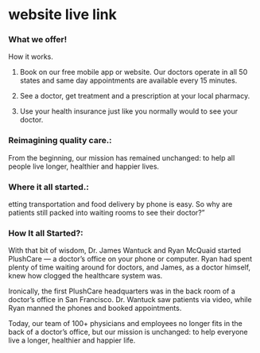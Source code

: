 # website live link



### What we offer!

How it works.

1. Book on our free mobile app or website.
Our doctors operate in all 50 states and same day appointments are available every 15 minutes.

2. See a doctor, get treatment and a prescription at your local pharmacy.
3. Use your health insurance just like you normally would to see your doctor.


### Reimagining quality care.: 

From the beginning, our mission has remained unchanged: to help all people live longer, healthier and happier lives.



### Where it all started.:
etting transportation and food delivery by phone is easy. So why are patients still packed into waiting rooms to see their doctor?”

### How It all Started?:
With that bit of wisdom, Dr. James Wantuck and Ryan McQuaid started PlushCare — a doctor’s office on your phone or computer. Ryan had spent plenty of time waiting around for doctors, and James, as a doctor himself, knew how clogged the healthcare system was.


Ironically, the first PlushCare headquarters was in the back room of a doctor’s office in San Francisco. Dr. Wantuck saw patients via video, while Ryan manned the phones and booked appointments.


Today, our team of 100+ physicians and employees no longer fits in the back of a doctor’s office, but our mission is unchanged: to help everyone live a longer, healthier and happier life.

